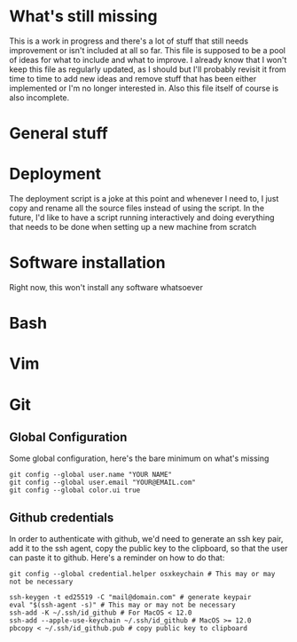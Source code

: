 # What's still missing

This is a work in progress and there's a lot of stuff that still needs improvement or isn't included at all so far. This file is supposed to be a pool of ideas for what to include and what to improve.
I already know that I won't keep this file as regularly updated, as I should but I'll probably revisit it from time to time to add new ideas and remove stuff that has been either implemented or I'm no longer interested in.
Also this file itself of course is also incomplete.

# General stuff

# Deployment

The deployment script is a joke at this point and whenever I need to, I just copy and rename all the source files instead of using the script. In the future, I'd like to have a script running interactively and doing everything that needs to be done when setting up a new machine from scratch

# Software installation

Right now, this won't install any software whatsoever

# Bash

# Vim

# Git

## Global Configuration

Some global configuration, here's the bare minimum on what's missing

    git config --global user.name "YOUR NAME"
    git config --global user.email "YOUR@EMAIL.com"
    git config --global color.ui true

## Github credentials

In order to authenticate with github, we'd need to generate an ssh key pair, add it to the ssh agent, copy the public key to the clipboard, so that the user can paste it to github. Here's a reminder on how to do that:

    git config --global credential.helper osxkeychain # This may or may not be necessary

    ssh-keygen -t ed25519 -C "mail@domain.com" # generate keypair
    eval "$(ssh-agent -s)" # This may or may not be necessary
    ssh-add -K ~/.ssh/id_github # For MacOS < 12.0
    ssh-add --apple-use-keychain ~/.ssh/id_github # MacOS >= 12.0
    pbcopy < ~/.ssh/id_github.pub # copy public key to clipboard

